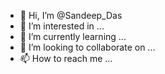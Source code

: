 - 👋 Hi, I’m @Sandeep_Das
- 👀 I’m interested in ...
- 🌱 I’m currently learning ...
- 💞️ I’m looking to collaborate on ...
- 📫 How to reach me ...

<!---
Buskiebon/Buskiebon is a ✨ special ✨ repository because its `README.md` (this file) appears on your GitHub profile.
You can click the Preview link to take a look at your changes.
--->
